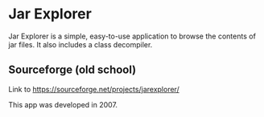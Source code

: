 # Jar Explorer
Jar Explorer is a simple, easy-to-use application to browse the contents of jar files. It also includes a class decompiler.

## Sourceforge (old school)
Link to https://sourceforge.net/projects/jarexplorer/

This app was developed in 2007. 